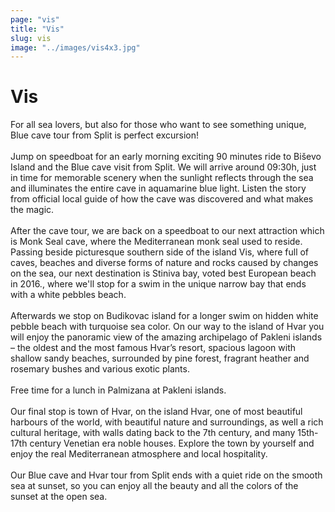 ```yaml
---
page: "vis"
title: "Vis"
slug: vis
image: "../images/vis4x3.jpg"
---
```


# Vis

For all sea lovers, but also for those who want to see something unique, Blue cave tour from Split is perfect excursion!
<br /> <br /> 
Jump on speedboat for an early morning exciting 90 minutes ride to Biševo Island and the Blue cave visit from Split. We will arrive around 09:30h, just in time for memorable scenery when the sunlight reflects through the sea and illuminates the entire cave in aquamarine blue light. Listen the story from official local guide of how the cave was discovered and what makes the magic.
<br /> <br /> 
After the cave tour, we are back on a speedboat to our next attraction which is Monk Seal cave, where the Mediterranean monk seal used to reside. Passing beside picturesque southern side of the island Vis, where full of caves, beaches and diverse forms of nature and rocks caused by changes on the sea, our next destination is Stiniva bay, voted best European beach in 2016., where we'll stop for a swim in the unique narrow bay that ends with a white pebbles beach.
<br /> <br /> 
Afterwards we stop on Budikovac island for a longer swim on hidden white pebble beach with turquoise sea color.
On our way to the island of Hvar you will enjoy the panoramic view of the amazing archipelago of Pakleni islands – the oldest and the most famous Hvar’s resort, spacious lagoon with shallow  sandy beaches, surrounded by pine forest, fragrant heather and rosemary bushes and various exotic plants.
<br /> <br /> 
Free time for a lunch in Palmizana at Pakleni islands. 
<br /> <br /> 
Our final stop is town of Hvar, on the island Hvar, one of most beautiful harbours of the world, with beautiful nature and surroundings, as well a rich cultural heritage, with walls dating back to the 7th century, and many 15th-17th century Venetian era noble houses.
Explore the town by yourself and enjoy the real Mediterranean atmosphere and local hospitality.
<br /> <br /> 
Our Blue cave and Hvar tour from Split ends with a quiet ride on the smooth sea at sunset, so you can enjoy all the beauty and all the colors of the sunset at the open sea.
<br /> <br /> 